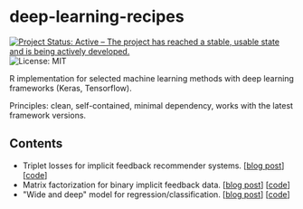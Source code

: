 # deep-learning-recipes

[![Project Status: Active – The project has reached a stable, usable state and is being actively developed.](https://www.repostatus.org/badges/latest/active.svg)](https://www.repostatus.org/#active)
![License: MIT](https://img.shields.io/github/license/nanxstats/deep-learning-recipes.svg)

R implementation for selected machine learning methods with deep learning frameworks (Keras, Tensorflow).

Principles: clean, self-contained, minimal dependency, works with the latest framework versions.

## Contents

- Triplet losses for implicit feedback recommender systems. [[blog post](https://nanx.me/blog/post/triplet-loss-r-keras/)] [[code](triplet-loss-keras)]
- Matrix factorization for binary implicit feedback data. [[blog post](https://nanx.me/blog/post/recsys-binary-implicit-feedback-r-keras/)] [[code](recsys-binary-implicit-keras.R)]
- "Wide and deep" model for regression/classification. [[blog post](https://nanx.me/blog/post/building-my-first-deep-learning-machine/)] [[code](tensorflow-wide-n-deep.R)]
